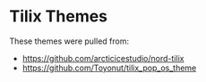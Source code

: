 # Tilix Themes

These themes were pulled from:

* <https://github.com/arcticicestudio/nord-tilix>
* <https://github.com/Toyonut/tilix_pop_os_theme>
